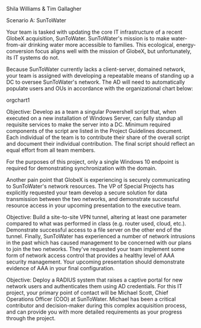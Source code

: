 Shila Williams & Tim Gallagher

Scenario A: SunToWater

Your team is tasked with updating the core IT infrastructure of a recent GlobeX acquisition, SunToWater. SunToWater's mission is to make water-from-air drinking water more accessible to families. This ecological, energy-conversion focus aligns well with the mission of GlobeX, but unfortunately, its IT systems do not.

Because SunToWater currently lacks a client-server, domained network, your team is assigned with developing a repeatable means of standing up a DC to oversee SunToWater's network. The AD will need to automatically populate users and OUs in accordance with the organizational chart below:

orgchart1

Objective: Develop as a team a singular Powershell script that, when executed on a new installation of Windows Server, can fully standup all requisite services to make the server into a DC. Minimum required components of the script are listed in the Project Guidelines document. Each individual of the team is to contribute their share of the overall script and document their individual contribution. The final script should reflect an equal effort from all team members.

For the purposes of this project, only a single Windows 10 endpoint is required for demonstrating synchronization with the domain.

Another pain point that GlobeX is experiencing is securely communicating to SunToWater's network resources. The VP of Special Projects has explicitly requested your team develop a secure solution for data transmission between the two networks, and demonstrate successful resource access in your upcoming presentation to the executive team.

Objective: Build a site-to-site VPN tunnel, altering at least one parameter compared to what was performed in class (e.g. router used, cloud, etc.). Demonstrate successful access to a file server on the other end of the tunnel.
Finally, SunToWater has experienced a number of network intrusions in the past which has caused management to be concerned with our plans to join the two networks. They've requested your team implement some form of network access control that provides a healthy level of AAA security management. Your upcoming presentation should demonstrate evidence of AAA in your final configuration.

Objective: Deploy a RADIUS system that raises a captive portal for new network users and authenticates them using AD credentials.
For this IT project, your primary point of contact will be Michael Scott, Chief Operations Officer (COO) at SunToWater. Michael has been a critical contributor and decision-maker during this complex acquisition process, and can provide you with more detailed requirements as your progress through the project.


